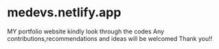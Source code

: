 # medevs.netlify.app
MY portfolio website
kindly look through the codes
Any contributions,recommendations and ideas will be welcomed
Thank you!!
